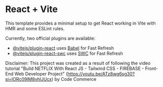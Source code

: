 # React + Vite

This template provides a minimal setup to get React working in Vite with HMR and some ESLint rules.

Currently, two official plugins are available:

- [@vitejs/plugin-react](https://github.com/vitejs/vite-plugin-react/blob/main/packages/plugin-react/README.md) uses [Babel](https://babeljs.io/) for Fast Refresh
- [@vitejs/plugin-react-swc](https://github.com/vitejs/vite-plugin-react-swc) uses [SWC](https://swc.rs/) for Fast Refresh

Disclaimer: This project was created as a result of following the video tutorial "Build NETFLIX With React JS - Tailwind CSS - FIREBASE - Front-End Web Developer Project" (https://youtu.be/ATz8wg6sg30?si=lORc09lM8vhlJUcx) by Code Commerce

